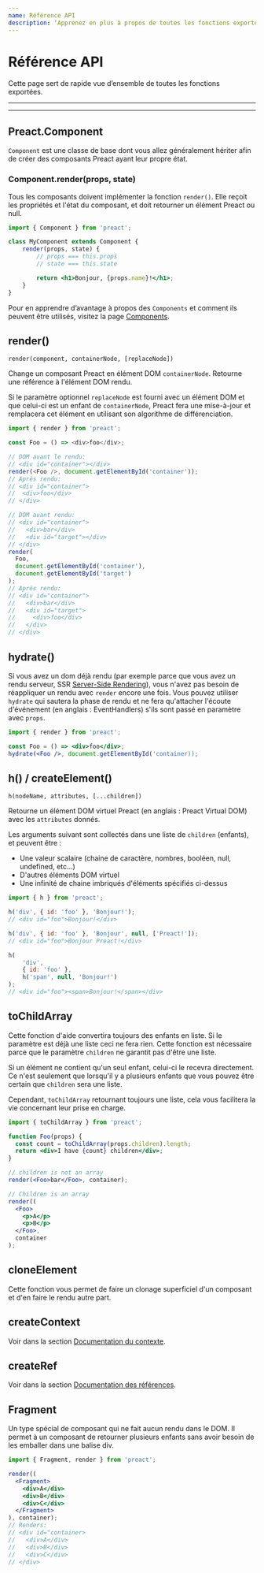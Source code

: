 ```yaml
---
name: Référence API
description: ‘Apprenez en plus à propos de toutes les fonctions exporté Preact’
---
```


# Référence API

Cette page sert de rapide vue d’ensemble de toutes les fonctions exportées.


---

<toc></toc>

---

## Preact.Component

`Component` est une classe de base dont vous allez généralement hériter afin de créer des composants Preact ayant leur propre état.

### Component.render(props, state)

Tous les composants doivent implémenter la fonction `render()`. Elle reçoit les propriétés et l'état du composant, et doit retourner un élément Preact ou null.

```jsx
import { Component } from 'preact';

class MyComponent extends Component {
	render(props, state) {
		// props === this.props
		// state === this.state

		return <h1>Bonjour, {props.name}!</h1>;
	}
}
```

Pour en apprendre d’avantage à propos des `Components` et comment ils peuvent être utilisés, visitez la page [Components](guide/v10/components).

## render()

`render(component, containerNode, [replaceNode])`

Change un composant Preact en élément DOM `containerNode`. Retourne une référence à l'élément DOM rendu.

Si le paramètre optionnel `replaceNode` est fourni avec un élément DOM et que celui-ci est un enfant de `containerNode`, Preact fera une mise-à-jour et remplacera cet élément en utilisant son algorithme de différenciation.

```js
import { render } from 'preact';

const Foo = () => <div>foo</div>;

// DOM avant le rendu:
// <div id="container"></div>
render(<Foo />, document.getElementById('container'));
// Après rendu:
// <div id="container">
//  <div>foo</div>
// </div>

// DOM avant rendu:
// <div id="container">
//   <div>bar</div>
//   <div id="target"></div>
// </div>
render(
  Foo,
  document.getElementById('container'),
  document.getElementById('target')
);
// Après rendu:
// <div id="container">
//   <div>bar</div>
//   <div id="target">
//     <div>foo</div>
//   </div>
// </div>
```

## hydrate()
Si vous avez un dom déjà rendu (par exemple parce que vous avez un rendu serveur, SSR [Server-Side Rendering](/guide/v10/server-side-rendering)), vous n'avez pas besoin de réappliquer un rendu avec `render` encore une fois. Vous pouvez utiliser `hydrate` qui sautera la phase de rendu et ne fera qu'attacher l'écoute d'événement (en anglais : EventHandlers) s'ils sont passé en paramètre avec `props`.


```jsx
import { render } from 'preact';

const Foo = () => <div>foo</div>;
hydrate(<Foo />, document.getElementById('container));
```

## h() / createElement()

`h(nodeName, attributes, [...children])`

Retourne un élément DOM virtuel Preact (en anglais : Preact Virtual DOM) avec les `attributes` donnés.

Les arguments suivant sont collectés dans une liste de `children` (enfants), et peuvent être :

- Une valeur scalaire (chaine de caractère, nombres, booléen, null, undefined, etc...)
- D'autres éléments DOM virtuel
- Une infinité de chaine imbriqués d'éléments spécifiés ci-dessus

```js
import { h } from 'preact';

h('div', { id: 'foo' }, 'Bonjour!');
// <div id="foo">Bonjour!</div>

h('div', { id: 'foo' }, 'Bonjour', null, ['Preact!']);
// <div id="foo">Bonjour Preact!</div>

h(
	'div',
	{ id: 'foo' },
	h('span', null, 'Bonjour!')
);
// <div id="foo"><span>Bonjour!</span></div>
```

## toChildArray

Cette fonction d'aide convertira toujours des enfants en liste. Si le paramètre est déjà une liste ceci ne fera rien. Cette fonction est nécessaire parce que le paramètre `children` ne garantit pas d'être une liste.

Si un élément ne contient qu'un seul enfant, celui-ci le recevra directement. Ce n'est seulement que lorsqu'il y a plusieurs enfants que vous pouvez être certain que `children` sera une liste.

Cependant, `toChildArray` retournant toujours une liste, cela vous facilitera la vie concernant leur prise en charge.

```jsx
import { toChildArray } from 'preact';

function Foo(props) {
  const count = toChildArray(props.children).length;
  return <div>I have {count} children</div>;
}

// children is not an array
render(<Foo>bar</Foo>, container);

// Children is an array
render((
  <Foo>
    <p>A</p>
    <p>B</p>
  </Foo>,
  container
);
```

## cloneElement

Cette fonction vous permet de faire un clonage superficiel d'un composant et d'en faire le rendu autre part.

## createContext

Voir dans la section [Documentation du contexte](/guide/v10/context#createcontext).

## createRef

Voir dans la section [Documentation des références](/guide/v10/refs#createref).

## Fragment

Un type spécial de composant qui ne fait aucun rendu dans le DOM. Il permet à un composant de retourner plusieurs enfants sans avoir besoin de les emballer dans une balise div.

```jsx
import { Fragment, render } from 'preact';

render((
  <Fragment>
    <div>A</div>
    <div>B</div>
    <div>C</div>
  </Fragment>
), container);
// Renders:
// <div id="container>
//   <div>A</div>
//   <div>B</div>
//   <div>C</div>
// </div>
```
